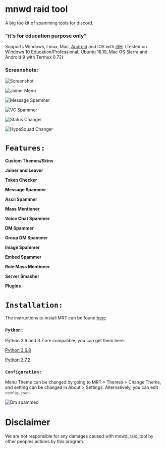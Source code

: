 # mnwd raid tool

A big toolkit of spamming tools for discord.

### "it's for education purpose only"

Supports Windows, Linux, Mac, [Android](https://github.com/meanwood/mnwd_raid_tool/wiki/How-to-set-up-Termux-to-run-MRT) and iOS with [iSH](https://ish.app/). (Tested on Windows 10 Education/Professional, Ubuntu 18.10, Mac OS Sierra and Android 9 with Termux 0.72)

### Screenshots:

![Screenshot](https://raw.githubusercontent.com/meanwood/mnwd_raid_tool/dev/MRTFiles/extras/screenshots/main.png)

![Joiner Menu](https://raw.githubusercontent.com/meanwood/mnwd_raid_tool/dev/MRTFiles/extras/screenshots/joiner.png)

![Message Spammer](https://raw.githubusercontent.com/meanwood/mnwd_raid_tool/dev/MRTFiles/extras/screenshots/messagespammer.png)

![VC Spammer](https://raw.githubusercontent.com/meanwood/mnwd_raid_tool/dev/MRTFiles/extras/screenshots/vcspammer.png)

![Status Changer](https://raw.githubusercontent.com/meanwood/mnwd_raid_tool/dev/MRTFiles/extras/screenshots/statuschanger.png)

![HypeSquad Changer](https://raw.githubusercontent.com/meanwood/mnwd_raid_tool/dev/MRTFiles/extras/screenshots/hypesquadchanger.png)


# `Features:`

**Custom Themes/Skins**

**Joiner and Leaver**

**Token Checker**

**Message Spammer**

**Ascii Spammer**

**Mass Mentioner**

**Voice Chat Spammer**

**DM Spammer**

**Group DM Spammer**

**Image Spammer**

**Embed Spammer**

**Role Mass Mentioner**

**Server Smasher**

**Plugins**

# `Installation:`

The instructions to install MRT can be found [here](https://github.com/meanwood/mnwd_raid_tool/wiki/How-to-install-Python)


### `Python:`

Python 3.6 and 3.7 are compatible, you can get them here:

[Python 3.6.8](https://www.python.org/downloads/release/python-368/)

[Python 3.7.2](https://www.python.org/downloads/release/python-373/)


### `Configuration:`

Menu Theme can be changed by going to MRT > Themes > Change Theme, and setting can be changed in About > Settings. Alternatively, you can edit `config.json`.

![Dm spammed](http://i.imgur.com/FoVOBQml.jpg)

# **Disclaimer**

We are not responsible for any damages caused with mnwd_raid_tool by other peoples actions by this program. 

